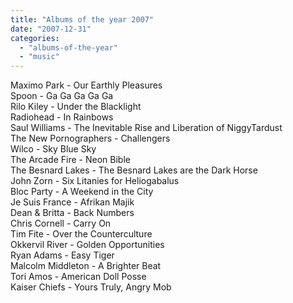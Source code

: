 ```yaml
---
title: "Albums of the year 2007"
date: "2007-12-31"
categories: 
  - "albums-of-the-year"
  - "music"
---
```


Maximo Park - Our Earthly Pleasures  
Spoon - Ga Ga Ga Ga Ga  
Rilo Kiley - Under the Blacklight  
Radiohead - In Rainbows  
Saul Williams - The Inevitable Rise and Liberation of NiggyTardust  
The New Pornographers - Challengers  
Wilco - Sky Blue Sky  
The Arcade Fire - Neon Bible  
The Besnard Lakes - The Besnard Lakes are the Dark Horse  
John Zorn - Six Litanies for Heliogabalus  
Bloc Party - A Weekend in the City  
Je Suis France - Afrikan Majik  
Dean & Britta - Back Numbers  
Chris Cornell - Carry On  
Tim Fite - Over the Counterculture  
Okkervil River - Golden Opportunities  
Ryan Adams - Easy Tiger  
Malcolm Middleton - A Brighter Beat  
Tori Amos - American Doll Posse  
Kaiser Chiefs - Yours Truly, Angry Mob

